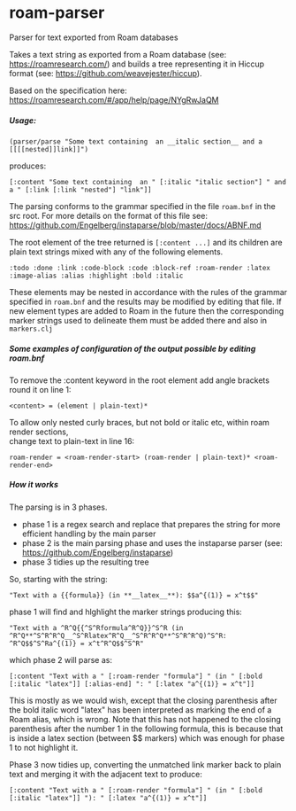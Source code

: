 # roam-parser
Parser for text exported from Roam databases

Takes a text string as exported from a Roam database (see: https://roamresearch.com/) and builds a tree representing it in Hiccup format (see: https://github.com/weavejester/hiccup). 

Based on the specification here: https://roamresearch.com/#/app/help/page/NYgRwJaQM

##### Usage:

`(parser/parse "Some text containing  an __italic section__ and a [[[[nested]]link]]")`

produces:

`[:content "Some text containing  an " [:italic "italic section"] " and a " [:link [:link "nested"] "link"]]`

The parsing conforms to the grammar specified in the file `roam.bnf` in the src root.
For more details on the format of this file see: https://github.com/Engelberg/instaparse/blob/master/docs/ABNF.md

The root element of the tree returned is `[:content ...]`
and its children are plain text strings mixed with any of the following elements.

`:todo :done :link :code-block :code :block-ref :roam-render :latex :image-alias :alias :highlight :bold :italic`

These elements may be nested in accordance with the rules of
the grammar specified in `roam.bnf` and the results may be modified
by editing that file. If new element types are added to Roam in the future
then the corresponding marker strings used to delineate them must be added
there and also in `markers.clj`

##### Some examples of configuration of the output possible by editing roam.bnf

To remove the :content keyword in the root element add angle brackets round it on line 1:  

`<content> = (element | plain-text)*`

To allow only nested curly braces, but not bold or italic etc, within roam render sections,  
change text to plain-text in line 16:  

`roam-render = <roam-render-start> (roam-render | plain-text)* <roam-render-end>`

##### How it works

The parsing is in 3 phases.
* phase 1 is a regex search and replace that prepares the string for more efficient handling by the main parser
* phase 2 is the main parsing phase and uses the instaparse parser (see: https://github.com/Engelberg/instaparse)
* phase 3 tidies up the resulting tree

So, starting with the string:

`"Text with a {{formula}} (in **__latex__**): $$a^{(1)} = x^t$$"`

phase 1 will find and hlghlight the marker strings producing this:  

`"Text with a ^R^Q{{^S^Rformula^R^Q}}^S^R (in ^R^Q**^S^R^R^Q__^S^Rlatex^R^Q__^S^R^R^Q**^S^R^R^Q)^S^R: ^R^Q$$^S^Ra^{(1)} = x^t^R^Q$$^S^R"`  

which phase 2 will parse as:

`[:content
  "Text with a "
  [:roam-render "formula"]
  " (in "
  [:bold [:italic "latex"]]
  [:alias-end]
  ": "
  [:latex "a^{(1)} = x^t"]]`

This is mostly as we would wish, except that the closing parenthesis after the bold italic word "latex" has been interpreted as marking
the end of a Roam alias, which is wrong. Note that this has not happened to the closing parenthesis after the number 1
in the following formula, this is because that is inside a latex section (between $$ markers) which was enough for phase 1 to not highlight it.

Phase 3 now tidies up, converting the unmatched link marker back to plain text and merging it with the adjacent text to
produce:

`[:content
  "Text with a "
  [:roam-render "formula"]
  " (in "
  [:bold [:italic "latex"]]
  "): "
  [:latex "a^{(1)} = x^t"]]`
